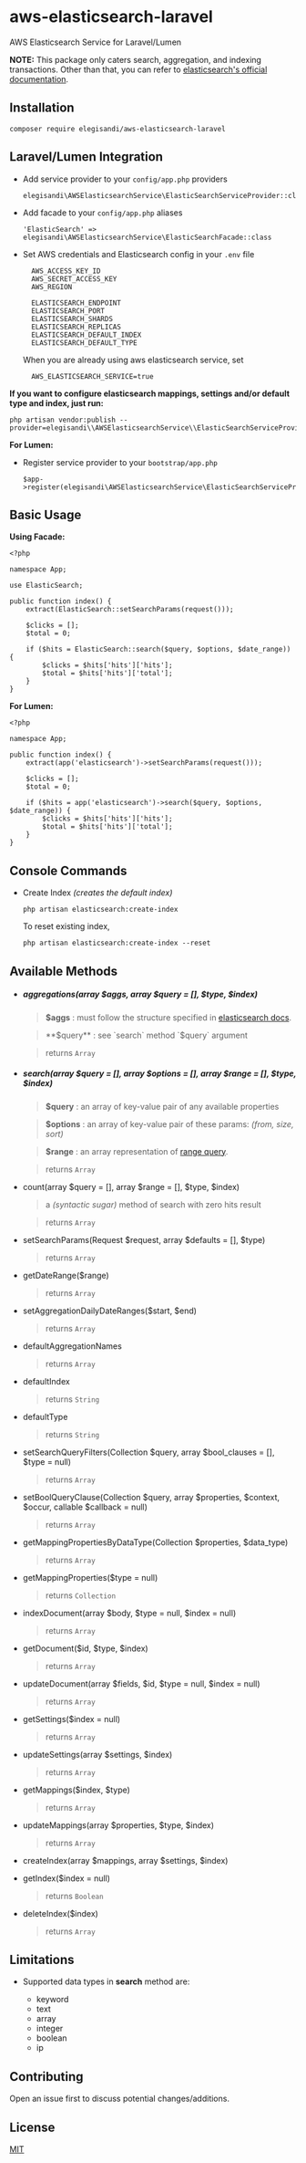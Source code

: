 # aws-elasticsearch-laravel
AWS Elasticsearch Service for Laravel/Lumen

**NOTE:** This package only caters search, aggregation, and indexing transactions. Other than that, you can refer to [elasticsearch's official documentation](https://www.elastic.co/guide/en/elasticsearch/client/php-api/index.html).

## Installation

    composer require elegisandi/aws-elasticsearch-laravel

## Laravel/Lumen Integration

- Add service provider to your `config/app.php` providers

      elegisandi\AWSElasticsearchService\ElasticSearchServiceProvider::class

- Add facade to your `config/app.php` aliases

      'ElasticSearch' => elegisandi\AWSElasticsearchService\ElasticSearchFacade::class
      
- Set AWS credentials and Elasticsearch config in your `.env` file

        AWS_ACCESS_KEY_ID
        AWS_SECRET_ACCESS_KEY
        AWS_REGION

        ELASTICSEARCH_ENDPOINT
        ELASTICSEARCH_PORT
        ELASTICSEARCH_SHARDS
        ELASTICSEARCH_REPLICAS
        ELASTICSEARCH_DEFAULT_INDEX
        ELASTICSEARCH_DEFAULT_TYPE

    When you are already using aws elasticsearch service, set

        AWS_ELASTICSEARCH_SERVICE=true
        
**If you want to configure elasticsearch mappings, settings and/or default type and index, just run:**

    php artisan vendor:publish --provider=elegisandi\\AWSElasticsearchService\\ElasticSearchServiceProvider

**For Lumen:**

- Register service provider to your `bootstrap/app.php`

      $app->register(elegisandi\AWSElasticsearchService\ElasticSearchServiceProvider::class);      

## Basic Usage
    
**Using Facade:**

    <?php
        
    namespace App;
    
    use ElasticSearch;
    
    public function index() {
        extract(ElasticSearch::setSearchParams(request()));

        $clicks = [];
        $total = 0;

        if ($hits = ElasticSearch::search($query, $options, $date_range)) {
            $clicks = $hits['hits']['hits'];
            $total = $hits['hits']['total'];
        }
    }
    
**For Lumen:**

    <?php
            
    namespace App;
    
    public function index() {
        extract(app('elasticsearch')->setSearchParams(request()));

        $clicks = [];
        $total = 0;

        if ($hits = app('elasticsearch')->search($query, $options, $date_range)) {
            $clicks = $hits['hits']['hits'];
            $total = $hits['hits']['total'];
        }
    }

## Console Commands

* Create Index _(creates the default index)_

    `php artisan elasticsearch:create-index`

    To reset existing index,

    `php artisan elasticsearch:create-index --reset`


## Available Methods

* ##### aggregations(array $aggs, array $query = [], $type, $index)

    > **$aggs** : must follow the structure specified in [elasticsearch docs](https://www.elastic.co/guide/en/elasticsearch/reference/current/search-aggregations.html).

    > **$query** : see `search` method `$query` argument

    > returns `Array`

* ##### search(array $query = [], array $options = [], array $range = [], $type, $index)

    > **$query** : an array of key-value pair of any available properties

    > **$options** : an array of key-value pair of these params: _(from, size, sort)_

    > **$range** : an array representation of [range query](https://www.elastic.co/guide/en/elasticsearch/reference/current/query-dsl-range-query.html).

    > returns `Array`

* count(array $query = [], array $range = [], $type, $index)

    > a _(syntactic sugar)_ method of search with zero hits result

    > returns `Array`

* setSearchParams(Request $request, array $defaults = [], $type)

    > returns `Array`

* getDateRange($range)

    > returns `Array`
    
* setAggregationDailyDateRanges($start, $end)

    > returns `Array`

* defaultAggregationNames

    > returns `Array`

* defaultIndex

    > returns `String`

* defaultType

    > returns `String`

* setSearchQueryFilters(Collection $query, array $bool_clauses = [], $type = null)

    > returns `Array`

* setBoolQueryClause(Collection $query, array $properties, $context, $occur, callable $callback = null)

    > returns `Array`

* getMappingPropertiesByDataType(Collection $properties, $data_type)

    > returns `Array`

* getMappingProperties($type = null)

    > returns `Collection`

* indexDocument(array $body, $type = null, $index = null)

    > returns `Array`

* getDocument($id, $type, $index)

    > returns `Array`

* updateDocument(array $fields, $id, $type = null, $index = null)

    > returns `Array`

* getSettings($index = null)

    > returns `Array`

* updateSettings(array $settings, $index)

    > returns `Array`

* getMappings($index, $type)

    > returns `Array`

* updateMappings(array $properties, $type, $index)

    > returns `Array`

* createIndex(array $mappings, array $settings, $index)

* getIndex($index = null)

    > returns `Boolean`

* deleteIndex($index)

    > returns `Array`

## Limitations

- Supported data types in **search** method are:

    - keyword
    - text
    - array
    - integer
    - boolean
    - ip

## Contributing

Open an issue first to discuss potential changes/additions.

## License

[MIT](https://github.com/elegisandi/aws-elastic-search-laravel/blob/master/LICENSE)
